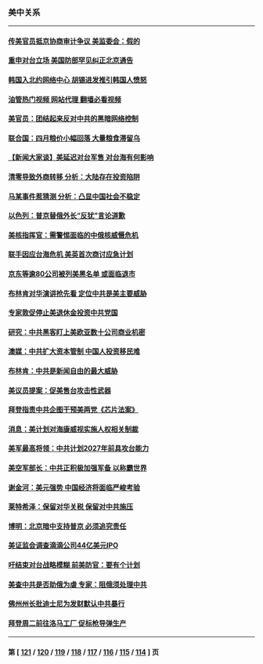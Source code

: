 ### 美中关系
---
#### [传美官员抵京协商审计争议 美监委会：假的](../../pages/nf1412576/n13729146.md?05071245) 
#### [重申对台立场 美国防部罕见纠正北京通告](../../pages/nf1412576/n13728959.md?05071245) 
#### [韩国入北约网络中心 胡锡进发推引韩国人愤怒](../../pages/nf1412576/n13728936.md?05071245) 
#### [油管热门视频 网站代理 翻墙必看视频](http://209.222.30.114:81/youtube.html?05071245)
#### [美官员：团结起来反对中共的黑暗网络控制](../../pages/nf1412576/n13728846.md?05071245) 
#### [联合国：四月粮价小幅回落 大量粮食滞留乌](../../pages/nf1412576/n13728737.md?05071245) 
#### [【新闻大家谈】美延迟对台军售 对台海有何影响](../../pages/nf1412576/n13728740.md?05071245) 
#### [清零导致外商转移 分析：大陆存在投资陷阱](../../pages/nf1412576/n13728263.md?05071245) 
#### [马某事件惹猜测 分析：凸显中国社会不稳定](../../pages/nf1412576/n13728190.md?05071245) 
#### [以色列：普京替俄外长“反犹”言论道歉](../../pages/nf1412576/n13728059.md?05071245) 
#### [美核指挥官：需警惕面临的中俄核威慑危机](../../pages/nf1412576/n13727989.md?05071245) 
#### [联手因应台海危机 美英首次商讨应急计划](../../pages/nf1412576/n13727635.md?05071245) 
#### [京东等逾80公司被列美黑名单 或面临退市](../../pages/nf1412576/n13727449.md?05071245) 
#### [布林肯对华演讲抢先看 定位中共是美主要威胁](../../pages/nf1412576/n13727292.md?05071245) 
#### [专家敦促停止美退休金投资中共党国](../../pages/nf1412576/n13727289.md?05071245) 
#### [研究：中共黑客盯上美欧亚数十公司商业机密](../../pages/nf1412576/n13727250.md?05071245) 
#### [澳媒：中共扩大资本管制 中国人投资移民难](../../pages/nf1412576/n13727233.md?05071245) 
#### [布林肯：中共是新闻自由的最大威胁](../../pages/nf1412576/n13727223.md?05071245) 
#### [美议员提案：促美售台攻击性武器](../../pages/nf1412576/n13726992.md?05071245) 
#### [拜登指责中共企图干预美两党《芯片法案》](../../pages/nf1412576/n13727200.md?05071245) 
#### [消息：美计划对海康威视实施人权相关制裁](../../pages/nf1412576/n13727090.md?05071245) 
#### [美军最高将领：中共计划2027年前具攻台能力](../../pages/nf1412576/n13726790.md?05071245) 
#### [美空军部长：中共正积极加强军备 以称霸世界](../../pages/nf1412576/n13726877.md?05071245) 
#### [谢金河：美元强势 中国经济将面临严峻考验](../../pages/nf1412576/n13726667.md?05071245) 
#### [莱特希泽：保留对华关税 保留对中共施压](../../pages/nf1412576/n13726477.md?05071245) 
#### [博明：北京暗中支持普京 必须追究责任](../../pages/nf1412576/n13726270.md?05071245) 
#### [美证监会调查滴滴公司44亿美元IPO](../../pages/nf1412576/n13726424.md?05071245) 
#### [吁结束对台战略模糊 前美防官：要有个计划](../../pages/nf1412576/n13726430.md?05071245) 
#### [美查中共是否助俄为虐 专家：阻俄须处理中共](../../pages/nf1412576/n13726267.md?05071245) 
#### [佛州州长批迪士尼为发财默认中共暴行](../../pages/nf1412576/n13726276.md?05071245) 
#### [拜登周二前往洛马工厂 促标枪导弹生产](../../pages/nf1412576/n13726182.md?05071245) 

---
#### 第 [ [121](./121.md?05071245) / [120](./120.md?05071245) / [119](./119.md?05071245) / [118](./118.md?05071245) / [117](./117.md?05071245) / [116](./116.md?05071245) / [115](./115.md?05071245) / [114](./114.md?05071245) ] 页
